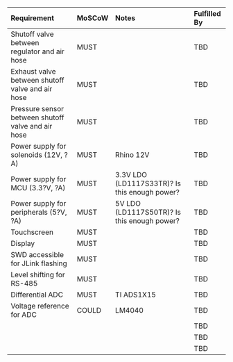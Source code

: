 | Requirement | MoSCoW | Notes | Fulfilled By |
| :---------- | :----- |:----- | :----------- |
| Shutoff valve between regulator and air hose | MUST |  | TBD
| Exhaust valve between shutoff valve and air hose | MUST |  | TBD
| Pressure sensor between shutoff valve and air hose | MUST |  | TBD
| Power supply for solenoids (12V, ?A) | MUST | Rhino 12V | TBD
| Power supply for MCU (3.3?V, ?A) | MUST | 3.3V LDO (LD1117S33TR)? Is this enough power? | TBD
| Power supply for peripherals (5?V, ?A) | MUST | 5V LDO (LD1117S50TR)? Is this enough power? | TBD
| Touchscreen | MUST |  | TBD
| Display | MUST |  | TBD
| SWD accessible for JLink flashing | MUST |  | TBD
| Level shifting for RS-485 | MUST |  | TBD
| Differential ADC | MUST | TI ADS1X15 | TBD
| Voltage reference for ADC | COULD | LM4040 | TBD
|  |  |  | TBD
|  |  |  | TBD
|  |  |  | TBD